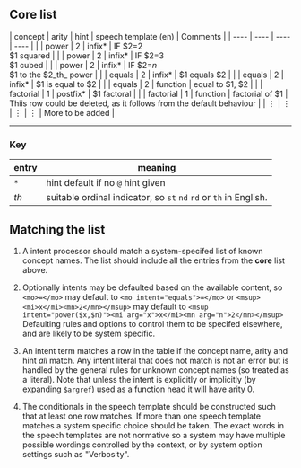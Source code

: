 
## Core list

| concept   | arity | hint     | speech template (en)                 | Comments     |
| ----      | ----  | ----     | ----                                 |              |
| power     | 2     | infix*   | IF $2=2<br> $1 squared               |              |
| power     | 2     | infix*   | IF $2=3<br> $1 cubed                 |              |
| power     | 2     | infix*   | IF $2=_n_<br> $1 to the $2_th_ power |              |
| equals    | 2     | infix*   | $1 equals $2                         |              |
| equals    | 2     | infix*   | $1 is equal to $2                    |              |
| equals    | 2     | function | equal to $1, $2                      |              |
| factorial | 1     | postfix* | $1 factoral                          |              |
| factorial | 1     | function | factorial of $1                      | Thiis row could be deleted, as it follows from the default behaviour |
| ⋮          | ⋮     | ⋮         | ⋮                                     | More to be added |

-----

### Key

| entry | meaning |
| ---- | ---- |
| `*` | hint default if no `@` hint given |
| _th_  | suitable ordinal indicator, so `st`  `nd` `rd` or `th` in English. |


## Matching the list

1. A intent processor should match a system-specifed list of known concept names.
The list should include all the entries from the **core** list above.

2. Optionally intents may be defaulted based on the available content, so `<mo>=</mo>` may default to
`<mo intent="equals">=</mo>` or `<msup><mi>x</mi><mn>2</mn></msup>` may default to
`<msup intent="power($x,$n)"><mi arg="x">x</mi><mn arg="n">2</mn></msup>`
Defaulting rules and options to control them to be specifed elsewhere, and are likely to be system specific.

3. An intent term matches a row in the table if the concept name,
arity and hint _all_ match.  Any intent literal that does not match is
not an error but is handled by the general rules for unknown concept
names (so treated as a literal). Note that unless the intent is
explicitly or implicitly (by expanding `$argref`) used as a function
head it will have arity 0.

4. The conditionals in the speech template should be constructed such that at least one row matches.
If more than one speech template matches a system specific choice should be taken.
The exact words in the speech templates are not normative so a system may have multiple possible wordings
controlled by the context, or by system option settings such as "Verbosity".
